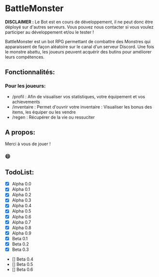 # BattleMonster

**DISCLAIMER :**
Le Bot est en cours de développement, il ne peut donc être déployé sur d'autres serveurs.
Vous pouvez nous contacter si vous voulez participer au développement et/ou le tester !

BattleMonster est un bot RPG permettant de combattre des Monstres qui apparaissent de façon aléatoire sur le canal d'un serveur Discord.
Une fois le monstre abattu, les joueurs peuvent acquérir des butins pour améliorer leurs compétences.

## Fonctionnalités:
### Pour les joueurs: 
- /profil : Afin de visualiser vos statistiques, votre équipement et vos achievements
- /inventaire : Permet d'ouvrir votre inventaire : Visualiser les bonus des items, les équiper ou les vendre
- /regen : Récupérer de la vie ou ressuciter

## A propos:


Merci à vous de jouer !
### 😄

## TodoList:
- [X] Alpha 0.0
- [X] Alpha 0.1
- [X] Alpha 0.2
- [X] Alpha 0.3
- [X] Alpha 0.4
- [X] Alpha 0.5
- [X] Alpha 0.6
- [X] Alpha 0.7
- [X] Alpha 0.8
- [X] Alpha 0.9
- [X] Beta 0.1
- [X] Beta 0.2
- [X] Beta 0.3
- [] Beta 0.4
- [] Beta 0.5
- [] Beta 0.6